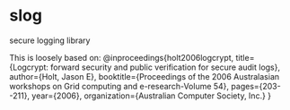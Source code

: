 # slog
secure logging library

This is loosely based on:
@inproceedings{holt2006logcrypt,
  title={Logcrypt: forward security and public verification for secure audit logs},
  author={Holt, Jason E},
  booktitle={Proceedings of the 2006 Australasian workshops on Grid computing and e-research-Volume 54},
  pages={203--211},
  year={2006},
  organization={Australian Computer Society, Inc.}
}

